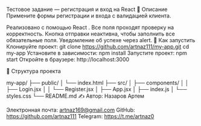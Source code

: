 Тестовое задание — регистрация и вход на React
📌 Описание
Примените формы регистрации и входа с валидацией клиента.

Реализовано с помощью React .
Все поля проходят проверку на корректность.
Кнопка отправки неактивна, чтобы заполнить все обязательные поля.
Уведомление об успехе через alert.
🚀 Как запустить
Клонируйте проект:
git clone https://github.com/artnaz111/my-app.git
cd my-app
Установите в зависимости:
npm install
Запустите проект:
npm start
Откройте в браузере: http://localhost:3000

📂 Структура проекта

my-app/
├── public/
│   └── index.html
├── src/
│   ├── components/
│   │   ├── Login.jsx
│   │   └── Register.jsx
│   ├── App.jsx
│   ├── index.js
│   └── styles.css
└── README.md
✍️ Автор: Назаров Артем

Электронная почта: artnaz169@gmail.com
GitHub: https://github.com/artnaz111
Telegram: https://t.me/artnaz0
